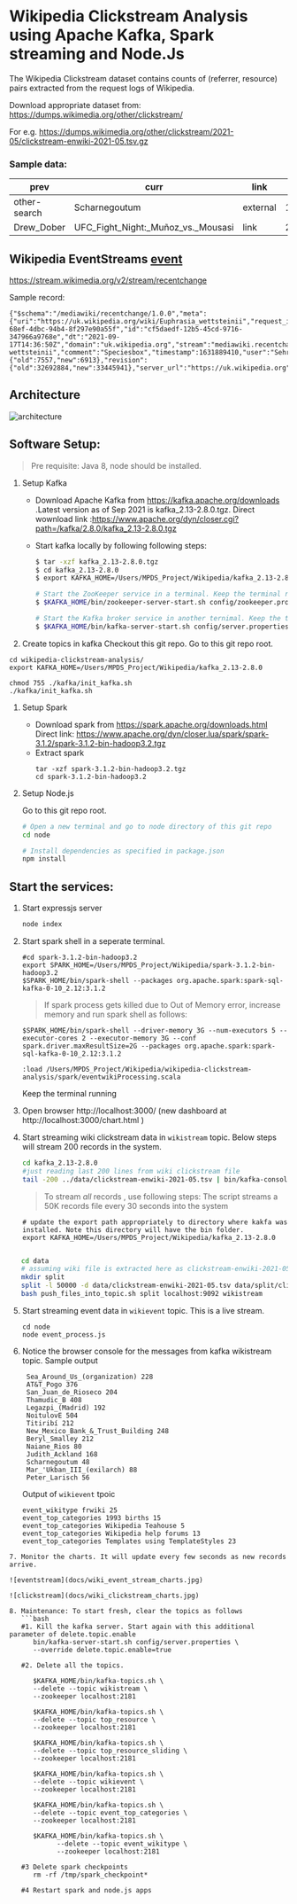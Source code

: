 # Wikipedia Clickstream Analysis using Apache Kafka, Spark streaming and Node.Js

The Wikipedia Clickstream dataset contains counts of (referrer, resource) pairs extracted from the request logs of Wikipedia. 

Download appropriate dataset from: https://dumps.wikimedia.org/other/clickstream/

For e.g. https://dumps.wikimedia.org/other/clickstream/2021-05/clickstream-enwiki-2021-05.tsv.gz 

### Sample data:
|prev|curr|link|n|
|----|----|----|----|
other-search |	Scharnegoutum	| external	| 12
Drew_Dober	| UFC_Fight_Night:_Muñoz_vs._Mousasi |	link |	26

## Wikipedia EventStreams [event](https://wikitech.wikimedia.org/wiki/Event_Platform/EventStreams)  
https://stream.wikimedia.org/v2/stream/recentchange

Sample record:
```
{"$schema":"/mediawiki/recentchange/1.0.0","meta":{"uri":"https://uk.wikipedia.org/wiki/Euphrasia_wettsteinii","request_id":"34593d2f-68ef-4dbc-94b4-8f297e90a55f","id":"cf5daedf-12b5-45cd-9716-347966a9768e","dt":"2021-09-17T14:36:50Z","domain":"uk.wikipedia.org","stream":"mediawiki.recentchange","topic":"eqiad.mediawiki.recentchange","partition":0,"offset":3303899900},"id":120497382,"type":"edit","namespace":0,"title":"Euphrasia wettsteinii","comment":"Speciesbox","timestamp":1631889410,"user":"Sehrg","bot":false,"minor":false,"length":{"old":7557,"new":6913},"revision":{"old":32692884,"new":33445941},"server_url":"https://uk.wikipedia.org","server_name":"uk.wikipedia.org","server_script_path":"/w","wiki":"ukwiki","parsedcomment":"Speciesbox"}
```

## Architecture

![architecture](docs/clickstream_processing_architecture.jpg)

## Software Setup:
> Pre requisite: Java 8, node should be installed.

1. Setup Kafka
   
   - Download Apache Kafka from https://kafka.apache.org/downloads .Latest version as of Sep 2021 is kafka_2.13-2.8.0.tgz. Direct wownload link :https://www.apache.org/dyn/closer.cgi?path=/kafka/2.8.0/kafka_2.13-2.8.0.tgz

   - Start kafka locally by following following steps:

        ```bash
        $ tar -xzf kafka_2.13-2.8.0.tgz
        $ cd kafka_2.13-2.8.0
        $ export KAFKA_HOME=/Users/MPDS_Project/Wikipedia/kafka_2.13-2.8.0

        # Start the ZooKeeper service in a terminal. Keep the terminal running
        $ $KAFKA_HOME/bin/zookeeper-server-start.sh config/zookeeper.properties

        # Start the Kafka broker service in another ternimal. Keep the terminal running
        $ $KAFKA_HOME/bin/kafka-server-start.sh config/server.properties
        ```
2. Create topics in kafka
   Checkout this git repo. Go to this git repo root.
   
```
cd wikipedia-clickstream-analysis/
export KAFKA_HOME=/Users/MPDS_Project/Wikipedia/kafka_2.13-2.8.0

chmod 755 ./kafka/init_kafka.sh
./kafka/init_kafka.sh

```
1. Setup Spark
   - Download spark from https://spark.apache.org/downloads.html Direct link: https://www.apache.org/dyn/closer.lua/spark/spark-3.1.2/spark-3.1.2-bin-hadoop3.2.tgz
   - Extract spark
        ```
        tar -xzf spark-3.1.2-bin-hadoop3.2.tgz 
        cd spark-3.1.2-bin-hadoop3.2
        ```
1. Setup Node.js
   
   Go to this git repo root.
    ```bash
    # Open a new terminal and go to node directory of this git repo
    cd node

    # Install dependencies as specified in package.json
    npm install
    ```
    
## Start the services:
1. Start expressjs server 
   ```bash
   node index
   ```
2. Start spark shell in a seperate terminal.  
   ```
   #cd spark-3.1.2-bin-hadoop3.2
   export SPARK_HOME=/Users/MPDS_Project/Wikipedia/spark-3.1.2-bin-hadoop3.2
   $SPARK_HOME/bin/spark-shell --packages org.apache.spark:spark-sql-kafka-0-10_2.12:3.1.2
   ```
   > If spark process gets killed due to Out of Memory error, increase memory and run spark shell as follows:
   ```
   $SPARK_HOME/bin/spark-shell --driver-memory 3G --num-executors 5 --executor-cores 2 --executor-memory 3G --conf spark.driver.maxResultSize=2G --packages org.apache.spark:spark-sql-kafka-0-10_2.12:3.1.2
   
   :load /Users/MPDS_Project/Wikipedia/wikipedia-clickstream-analysis/spark/eventwikiProcessing.scala

   ```
   Keep the terminal running
   

3.  Open browser http://localhost:3000/  (new dashboard at http://localhost:3000/chart.html )
4.  Start streaming wiki clickstream data in `wikistream` topic. Below steps will stream 200 records in the system.
    ```bash
    cd kafka_2.13-2.8.0
    #just reading last 200 lines from wiki clickstream file
    tail -200 ../data/clickstream-enwiki-2021-05.tsv | bin/kafka-console-producer.sh --broker-list localhost:9092 --topic wikistream --producer.config=config/producer.properties
    ```
    > To stream *all* records , use following steps: The script streams a 50K records file every 30 seconds into the system
      ```
      # update the export path appropriately to directory where kakfa was installed. Note this directory will have the bin folder.
      export KAFKA_HOME=/Users/MPDS_Project/Wikipedia/kafka_2.13-2.8.0
      ```

   ```bash

      cd data
      # assuming wiki file is extracted here as clickstream-enwiki-2021-05.tsv. (Check and update the extracted file name below).
      mkdir split
      split -l 50000 -d data/clickstream-enwiki-2021-05.tsv data/split/clickstream-enwiki-2021-05
      bash push_files_into_topic.sh split localhost:9092 wikistream

   ```
5. Start streaming event data in `wikievent` topic. This is a live stream.
   ```
   cd node
   node event_process.js

   ```

6. Notice the browser console for the messages from kafka wikistream topic. 
   Sample output
   ```
    Sea_Around_Us_(organization) 228
    AT&T_Pogo 376
    San_Juan_de_Rioseco 204
    Thamudic_B 408
    Legazpi_(Madrid) 192
    NoitulovE 504
    Titiribí 212
    New_Mexico_Bank_&_Trust_Building 248
    Beryl_Smalley 212
    Naiane_Rios 80
    Judith_Ackland 168
    Scharnegoutum 48
    Mar_'Ukban_III_(exilarch) 88
    Peter_Larisch 56

   ```

   Output of `wikievent` tpoic
   ```
   event_wikitype frwiki 25
   event_top_categories 1993 births 15
   event_top_categories Wikipedia Teahouse 5
   event_top_categories Wikipedia help forums 13
   event_top_categories Templates using TemplateStyles 23
```
7. Monitor the charts. It will update every few seconds as new records arrive.

![eventstream](docs/wiki_event_stream_charts.jpg)

![clickstream](docs/wiki_clickstream_charts.jpg)

8. Maintenance: To start fresh, clear the topics as follows
   ```bash
   #1. Kill the kafka server. Start again with this additional parameter of delete.topic.enable
      bin/kafka-server-start.sh config/server.properties \
      --override delete.topic.enable=true

   #2. Delete all the topics.

      $KAFKA_HOME/bin/kafka-topics.sh \
      --delete --topic wikistream \
      --zookeeper localhost:2181

      $KAFKA_HOME/bin/kafka-topics.sh \
      --delete --topic top_resource \
      --zookeeper localhost:2181
      
      $KAFKA_HOME/bin/kafka-topics.sh \
      --delete --topic top_resource_sliding \
      --zookeeper localhost:2181

      $KAFKA_HOME/bin/kafka-topics.sh \
      --delete --topic wikievent \
      --zookeeper localhost:2181

      $KAFKA_HOME/bin/kafka-topics.sh \
      --delete --topic event_top_categories \
      --zookeeper localhost:2181

      $KAFKA_HOME/bin/kafka-topics.sh \
            --delete --topic event_wikitype \
            --zookeeper localhost:2181

   #3 Delete spark checkpoints
      rm -rf /tmp/spark_checkpoint*

   #4 Restart spark and node.js apps
   ```
